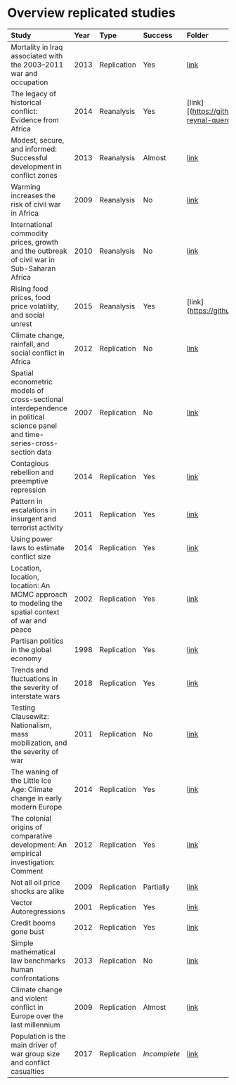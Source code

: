 # Overview replicated studies

| Study | Year | Type | Success | Folder |
| :---- | :--- | :--- | :----- | :----- |
| Mortality in Iraq associated with the 2003–2011 war and occupation | 2013 | Replication | Yes | [link]((https://github.com/CommonEconomist/replications/tree/master/hagopian-et-al)) |
| The legacy of historical conflict: Evidence from Africa | 2014 | Reanalysis | Yes | [link][(https://github.com/CommonEconomist/replications/tree/master/besley-reynal-querol)] |
| Modest, secure, and informed: Successful development in conflict zones | 2013 | Reanalysis | Almost | [link]((https://github.com/CommonEconomist/replications/tree/master/berman-et-al)) |
| Warming increases the risk of civil war in Africa | 2009 | Reanalysis | No | [link](https://github.com/CommonEconomist/replications/tree/master/burke-et-al) |
| International commodity prices, growth and the outbreak of civil war in Sub-Saharan Africa | 2010 | Reanalysis | No | [link](https://github.com/CommonEconomist/replications/tree/master/bruckner-ciccone) |
| Rising food prices, food price volatility, and social unrest | 2015 | Reanalysis | Yes | [link] (https://github.com/CommonEconomist/replications/tree/master/bellemare) |
| Climate change, rainfall, and social conflict in Africa | 2012 | Replication | No | [link](https://github.com/CommonEconomist/replications/tree/master/hendrix-salehyan) |
| Spatial econometric models of cross-sectional interdependence in political science panel and time-series-cross-section data | 2007 | Replication | No | [link](https://github.com/CommonEconomist/replications/tree/master/franzese-hays) |
| Contagious rebellion and preemptive repression | 2014 | Replication | Yes | [link](https://github.com/CommonEconomist/replications/tree/master/danneman-ritter) |
| Pattern in escalations in insurgent and terrorist activity | 2011 | Replication | Yes | [link](https://github.com/CommonEconomist/replications/tree/master/johnson-et-al) |
| Using power laws to estimate conflict size | 2014 | Replication | Yes | [link](https://github.com/CommonEconomist/replications/tree/master/friedman) |
| Location, location, location: An MCMC approach to modeling the spatial context of war and peace| 2002 | Replication | Yes | [link](https://github.com/CommonEconomist/replications/tree/master/ward-gleditsch) |
| Partisan politics in the global economy | 1998 | Replication | Yes |[link](https://github.com/CommonEconomist/replications/tree/master/garrett)|
| Trends and fluctuations in the severity of interstate wars | 2018 | Replication | Yes | [link](https://github.com/CommonEconomist/replications/tree/master/clauset) |
| Testing Clausewitz: Nationalism, mass mobilization, and the severity of war | 2011 | Replication | No | [link](https://github.com/CommonEconomist/replications/tree/master/cederman-et-al) |
| The waning of the Little Ice Age: Climate change in early modern Europe | 2014 | Replication | Yes | [link](https://github.com/CommonEconomist/replications/tree/master/kelly-o-grada) |
| The colonial origins of comparative development: An empirical investigation: Comment | 2012 | Replication | Yes | [link](https://github.com/CommonEconomist/replications/tree/master/albouy)|
| Not all oil price shocks are alike | 2009 | Replication | Partially | [link](https://github.com/CommonEconomist/replications/tree/master/kilian) |
| Vector Autoregressions | 2001 | Replication | Yes | [link](https://github.com/CommonEconomist/replications/tree/master/stock-watson) |
| Credit booms gone bust | 2012 | Replication | Yes | [link](https://github.com/CommonEconomist/replications/tree/master/schularick-taylor) |
| Simple mathematical law benchmarks human confrontations | 2013 | Replication | No | [link](https://github.com/CommonEconomist/replications/tree/master/johnson-et-al2) |
| Climate change and violent conflict in Europe over the last millennium | 2009 | Replication | Almost | [link](https://github.com/CommonEconomist/replications/tree/master/tol-wagner) |
| Population is the main driver of war group size and conflict casualties | 2017 | Replication | *Incomplete* | [link](https://github.com/CommonEconomist/replications/tree/master/oka-et-al)|

